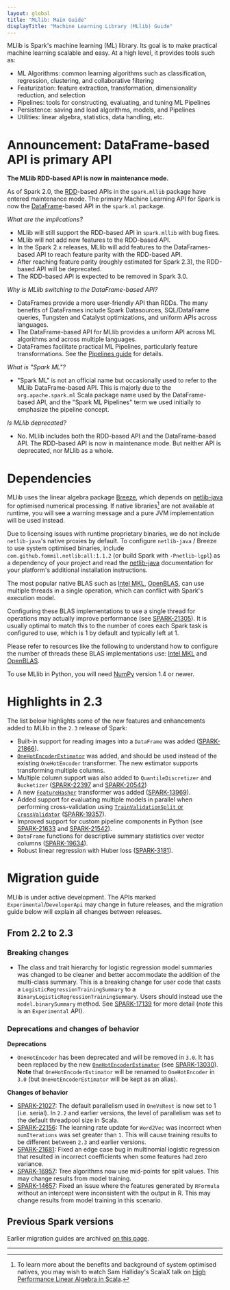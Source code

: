 ```yaml
---
layout: global
title: "MLlib: Main Guide"
displayTitle: "Machine Learning Library (MLlib) Guide"
---
```


MLlib is Spark's machine learning (ML) library.
Its goal is to make practical machine learning scalable and easy.
At a high level, it provides tools such as:

* ML Algorithms: common learning algorithms such as classification, regression, clustering, and collaborative filtering
* Featurization: feature extraction, transformation, dimensionality reduction, and selection
* Pipelines: tools for constructing, evaluating, and tuning ML Pipelines
* Persistence: saving and load algorithms, models, and Pipelines
* Utilities: linear algebra, statistics, data handling, etc.

# Announcement: DataFrame-based API is primary API

**The MLlib RDD-based API is now in maintenance mode.**

As of Spark 2.0, the [RDD](rdd-programming-guide.html#resilient-distributed-datasets-rdds)-based APIs in the `spark.mllib` package have entered maintenance mode.
The primary Machine Learning API for Spark is now the [DataFrame](sql-programming-guide.html)-based API in the `spark.ml` package.

*What are the implications?*

* MLlib will still support the RDD-based API in `spark.mllib` with bug fixes.
* MLlib will not add new features to the RDD-based API.
* In the Spark 2.x releases, MLlib will add features to the DataFrames-based API to reach feature parity with the RDD-based API.
* After reaching feature parity (roughly estimated for Spark 2.3), the RDD-based API will be deprecated.
* The RDD-based API is expected to be removed in Spark 3.0.

*Why is MLlib switching to the DataFrame-based API?*

* DataFrames provide a more user-friendly API than RDDs.  The many benefits of DataFrames include Spark Datasources, SQL/DataFrame queries, Tungsten and Catalyst optimizations, and uniform APIs across languages.
* The DataFrame-based API for MLlib provides a uniform API across ML algorithms and across multiple languages.
* DataFrames facilitate practical ML Pipelines, particularly feature transformations.  See the [Pipelines guide](ml-pipeline.html) for details.

*What is "Spark ML"?*

* "Spark ML" is not an official name but occasionally used to refer to the MLlib DataFrame-based API.
  This is majorly due to the `org.apache.spark.ml` Scala package name used by the DataFrame-based API, 
  and the "Spark ML Pipelines" term we used initially to emphasize the pipeline concept.
  
*Is MLlib deprecated?*

* No. MLlib includes both the RDD-based API and the DataFrame-based API.
  The RDD-based API is now in maintenance mode.
  But neither API is deprecated, nor MLlib as a whole.

# Dependencies

MLlib uses the linear algebra package [Breeze](http://www.scalanlp.org/), which depends on
[netlib-java](https://github.com/fommil/netlib-java) for optimised numerical processing.
If native libraries[^1] are not available at runtime, you will see a warning message and a pure JVM
implementation will be used instead.

Due to licensing issues with runtime proprietary binaries, we do not include `netlib-java`'s native
proxies by default.
To configure `netlib-java` / Breeze to use system optimised binaries, include
`com.github.fommil.netlib:all:1.1.2` (or build Spark with `-Pnetlib-lgpl`) as a dependency of your
project and read the [netlib-java](https://github.com/fommil/netlib-java) documentation for your
platform's additional installation instructions.

The most popular native BLAS such as [Intel MKL](https://software.intel.com/en-us/mkl), [OpenBLAS](http://www.openblas.net), can use multiple threads in a single operation, which can conflict with Spark's execution model.

Configuring these BLAS implementations to use a single thread for operations may actually improve performance (see [SPARK-21305](https://issues.apache.org/jira/browse/SPARK-21305)). It is usually optimal to match this to the number of cores each Spark task is configured to use, which is 1 by default and typically left at 1.

Please refer to resources like the following to understand how to configure the number of threads these BLAS implementations use: [Intel MKL](https://software.intel.com/en-us/articles/recommended-settings-for-calling-intel-mkl-routines-from-multi-threaded-applications) and [OpenBLAS](https://github.com/xianyi/OpenBLAS/wiki/faq#multi-threaded).

To use MLlib in Python, you will need [NumPy](http://www.numpy.org) version 1.4 or newer.

[^1]: To learn more about the benefits and background of system optimised natives, you may wish to
    watch Sam Halliday's ScalaX talk on [High Performance Linear Algebra in Scala](http://fommil.github.io/scalax14/#/).

# Highlights in 2.3

The list below highlights some of the new features and enhancements added to MLlib in the `2.3`
release of Spark:

* Built-in support for reading images into a `DataFrame` was added
([SPARK-21866](https://issues.apache.org/jira/browse/SPARK-21866)).
* [`OneHotEncoderEstimator`](ml-features.html#onehotencoderestimator) was added, and should be
used instead of the existing `OneHotEncoder` transformer. The new estimator supports
transforming multiple columns.
* Multiple column support was also added to `QuantileDiscretizer` and `Bucketizer`
([SPARK-22397](https://issues.apache.org/jira/browse/SPARK-22397) and
[SPARK-20542](https://issues.apache.org/jira/browse/SPARK-20542))
* A new [`FeatureHasher`](ml-features.html#featurehasher) transformer was added
 ([SPARK-13969](https://issues.apache.org/jira/browse/SPARK-13969)).
* Added support for evaluating multiple models in parallel when performing cross-validation using
[`TrainValidationSplit` or `CrossValidator`](ml-tuning.html)
([SPARK-19357](https://issues.apache.org/jira/browse/SPARK-19357)).
* Improved support for custom pipeline components in Python (see
[SPARK-21633](https://issues.apache.org/jira/browse/SPARK-21633) and 
[SPARK-21542](https://issues.apache.org/jira/browse/SPARK-21542)).
* `DataFrame` functions for descriptive summary statistics over vector columns
([SPARK-19634](https://issues.apache.org/jira/browse/SPARK-19634)).
* Robust linear regression with Huber loss
([SPARK-3181](https://issues.apache.org/jira/browse/SPARK-3181)).

# Migration guide

MLlib is under active development.
The APIs marked `Experimental`/`DeveloperApi` may change in future releases,
and the migration guide below will explain all changes between releases.

## From 2.2 to 2.3

### Breaking changes

* The class and trait hierarchy for logistic regression model summaries was changed to be cleaner
and better accommodate the addition of the multi-class summary. This is a breaking change for user
code that casts a `LogisticRegressionTrainingSummary` to a
` BinaryLogisticRegressionTrainingSummary`. Users should instead use the `model.binarySummary`
method. See [SPARK-17139](https://issues.apache.org/jira/browse/SPARK-17139) for more detail 
(_note_ this is an `Experimental` API).

### Deprecations and changes of behavior

**Deprecations**

* `OneHotEncoder` has been deprecated and will be removed in `3.0`. It has been replaced by the
new [`OneHotEncoderEstimator`](ml-features.html#onehotencoderestimator)
(see [SPARK-13030](https://issues.apache.org/jira/browse/SPARK-13030)). **Note** that
`OneHotEncoderEstimator` will be renamed to `OneHotEncoder` in `3.0` (but
`OneHotEncoderEstimator` will be kept as an alias).

**Changes of behavior**

* [SPARK-21027](https://issues.apache.org/jira/browse/SPARK-21027):
 The default parallelism used in `OneVsRest` is now set to 1 (i.e. serial). In `2.2` and
 earlier versions, the level of parallelism was set to the default threadpool size in Scala.
* [SPARK-22156](https://issues.apache.org/jira/browse/SPARK-22156):
 The learning rate update for `Word2Vec` was incorrect when `numIterations` was set greater than
 `1`. This will cause training results to be different between `2.3` and earlier versions.
* [SPARK-21681](https://issues.apache.org/jira/browse/SPARK-21681):
 Fixed an edge case bug in multinomial logistic regression that resulted in incorrect coefficients
 when some features had zero variance.
* [SPARK-16957](https://issues.apache.org/jira/browse/SPARK-16957):
 Tree algorithms now use mid-points for split values. This may change results from model training.
* [SPARK-14657](https://issues.apache.org/jira/browse/SPARK-14657):
 Fixed an issue where the features generated by `RFormula` without an intercept were inconsistent
 with the output in R. This may change results from model training in this scenario.
  
## Previous Spark versions

Earlier migration guides are archived [on this page](ml-migration-guides.html).

---
